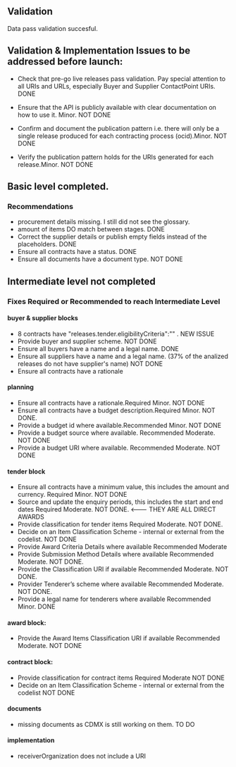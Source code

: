 ## Validation

Data pass validation succesful.

## Validation & Implementation Issues to be addressed before launch:

* Check that pre-go live releases pass validation. Pay special attention to all URIs and URLs, especially Buyer and Supplier ContactPoint URIs. DONE

* Ensure that the API is publicly available with clear documentation on how to use it. Minor. NOT DONE
* Confirm and document the publication pattern i.e. there will only be a single release produced for each contracting process (ocid).Minor. NOT DONE
* Verify the publication pattern holds for the URIs generated for each release.Minor. NOT DONE

## Basic level completed.

### Recommendations

* procurement details missing. I still did not see the glossary.
* amount of items DO match between stages. DONE
* Correct the supplier details or publish empty fields instead of the placeholders. DONE
* Ensure all contracts have a status. DONE
* Ensure all documents have a document type. NOT DONE

## Intermediate level not completed

### Fixes Required or Recommended to reach Intermediate Level

#### buyer & supplier blocks
  * 8 contracts have "releases.tender.eligibilityCriteria":"" . NEW ISSUE
  * Provide buyer and supplier scheme. NOT DONE
  * Ensure all buyers have a name and a legal name. DONE
  * Ensure all suppliers have a name and a legal name. (37% of the analized releases do not have supplier's name) NOT DONE
  * Ensure all contracts have a rationale

#### planning
  * Ensure all contracts have a rationale.Required Minor. NOT DONE
  * Ensure all contracts have a budget description.Required Minor. NOT DONE.
  * Provide a budget id where available.Recommended Minor. NOT DONE
  * Provide a budget source where available. Recommended Moderate. NOT DONE
  * Provide a budget URI where available. Recommended Moderate. NOT DONE


#### tender block

  * Ensure all contracts have a minimum value, this includes the amount and currency. Required Minor. NOT DONE
  * Source and update the enquiry periods, this includes the start and end dates Required Moderate. NOT DONE. <--- THEY ARE ALL DIRECT AWARDS
  * Provide classification for tender items Required Moderate. NOT DONE.
  * Decide on an Item Classification Scheme - internal or external from the codelist. NOT DONE
  * Provide Award Criteria Details where available Recommended Moderate
  * Provide Submission Method Details where available Recommended Moderate. NOT DONE.
  * Provide the Classification URI if available Recommended Moderate. NOT DONE.
  * Provider Tenderer’s scheme where available Recommended Moderate. NOT DONE.
  * Provide a legal name for tenderers where available Recommended Minor. DONE

#### award block:
  * Provide the Award Items Classification URI if available Recommended Moderate. NOT DONE

#### contract block:
  * Provide classification for contract items Required Moderate NOT DONE
  * Decide on an Item Classification Scheme - internal or external from the codelist NOT DONE

#### documents

  * missing documents as CDMX is still working on them. TO DO

#### implementation

  * receiverOrganization does not include a URI
    
